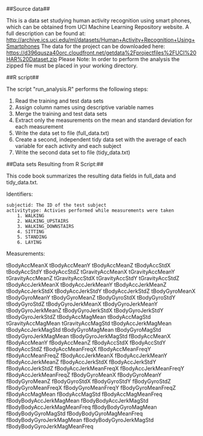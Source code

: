 ##Source data##

This is a data set studying human activity recognition using smart phones, which can be obtained from UCI Machine Learning Repository website. A full description can be found at: http://archive.ics.uci.edu/ml/datasets/Human+Activity+Recognition+Using+Smartphones The data for the project can be downloaded here: https://d396qusza40orc.cloudfront.net/getdata%2Fprojectfiles%2FUCI%20HAR%20Dataset.zip
Please Note: In order to perform the analysis the zipped file must be placed in your working directory.

##R script##

The script "run_analysis.R" performs the following steps:

 1. Read the training and test data sets
 2. Assign column names using descriptive variable names
 3. Merge the training and test data sets
 4. Extract only the measurements on the mean and standard deviation for each measurement
 5. Write the data set to file (full_data.txt)
 6. Create a second, independent tidy data set with the average of each variable for each activity and each subject
 7. Write the second data set to file (tidy_data.txt)


##Data sets Resulting from R Script:##

This code book summarizes the resulting data fields in full_data and tidy_data.txt.

Identifiers:

	subjectid: The ID of the test subject 
	activitytype: Activies performed while measurements were taken
		1. WALKING 
		2. WALKING_UPSTAIRS 
		3. WALKING_DOWNSTAIRS 
		4. SITTING 
		5. STANDING 
		6. LAYING

Measurements:

tBodyAccMeanX 
tBodyAccMeanY 
tBodyAccMeanZ 
tBodyAccStdX 
tBodyAccStdY 
tBodyAccStdZ 
tGravityAccMeanX 
tGravityAccMeanY 
tGravityAccMeanZ 
tGravityAccStdX 
tGravityAccStdY 
tGravityAccStdZ 
tBodyAccJerkMeanX 
tBodyAccJerkMeanY 
tBodyAccJerkMeanZ 
tBodyAccJerkStdX 
tBodyAccJerkStdY 
tBodyAccJerkStdZ 
tBodyGyroMeanX 
tBodyGyroMeanY 
tBodyGyroMeanZ 
tBodyGyroStdX 
tBodyGyroStdY 
tBodyGyroStdZ 
tBodyGyroJerkMeanX 
tBodyGyroJerkMeanY 
tBodyGyroJerkMeanZ 
tBodyGyroJerkStdX 
tBodyGyroJerkStdY 
tBodyGyroJerkStdZ 
tBodyAccMagMean 
tBodyAccMagStd 
tGravityAccMagMean 
tGravityAccMagStd 
tBodyAccJerkMagMean 
tBodyAccJerkMagStd 
tBodyGyroMagMean 
tBodyGyroMagStd 
tBodyGyroJerkMagMean 
tBodyGyroJerkMagStd 
fBodyAccMeanX 
fBodyAccMeanY 
fBodyAccMeanZ 
fBodyAccStdX 
fBodyAccStdY 
fBodyAccStdZ 
fBodyAccMeanFreqX 
fBodyAccMeanFreqY 
fBodyAccMeanFreqZ 
fBodyAccJerkMeanX 
fBodyAccJerkMeanY 
fBodyAccJerkMeanZ 
fBodyAccJerkStdX 
fBodyAccJerkStdY 
fBodyAccJerkStdZ 
fBodyAccJerkMeanFreqX 
fBodyAccJerkMeanFreqY 
fBodyAccJerkMeanFreqZ 
fBodyGyroMeanX 
fBodyGyroMeanY 
fBodyGyroMeanZ 
fBodyGyroStdX 
fBodyGyroStdY 
fBodyGyroStdZ 
fBodyGyroMeanFreqX 
fBodyGyroMeanFreqY 
fBodyGyroMeanFreqZ 
fBodyAccMagMean 
fBodyAccMagStd 
fBodyAccMagMeanFreq 
fBodyBodyAccJerkMagMean 
fBodyBodyAccJerkMagStd 
fBodyBodyAccJerkMagMeanFreq 
fBodyBodyGyroMagMean 
fBodyBodyGyroMagStd 
fBodyBodyGyroMagMeanFreq 
fBodyBodyGyroJerkMagMean 
fBodyBodyGyroJerkMagStd 
fBodyBodyGyroJerkMagMeanFreq